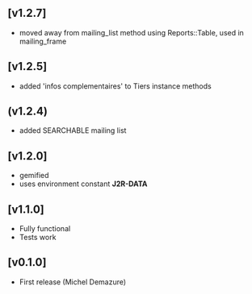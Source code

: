 ## [v1.2.7]
* moved away from mailing_list method using Reports::Table, used in mailing_frame

## [v1.2.5]
* added 'infos complementaires' to Tiers instance methods

## (v1.2.4)
* added SEARCHABLE mailing list

## [v1.2.0]
* gemified
* uses environment constant **J2R-DATA**

## [v1.1.0]
* Fully functional
* Tests work

## [v0.1.0]
* First release (Michel Demazure)
